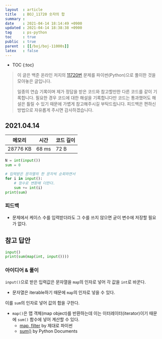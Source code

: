 ```yaml
---
layout  : article
title   : BOJ_11720 숫자의 합
summary : 
date    : 2021-04-14 18:14:49 +0900
updated : 2021-04-14 18:38:38 +0900
tag     : ps-python
toc     : true
public  : true
parent  : [[/boj/boj-11000s]]
latex   : false
---
```

* TOC
{:toc}

> 이 글은 백준 온라인 저지의 [11720번](https://www.acmicpc.net/problem/11720) 문제를 파이썬(Python)으로 풀이한 것을 모아놓은 글입니다.
>
> 일종의 연습 기록이며 제가 정답을 받은 코드와 참고할만한 다른 코드를 같이 기록합니다. 필요한 경우 코드에 대한 해설을 기록합니다만 코드는 통과했어도 해설은 틀릴 수 있기 때문에 가볍게 참고해주시길 부탁드립니다. 피드백은 편하신 방법으로 자유롭게 주시면 감사하겠습니다.

## 2021.04.14

| 메모리    | 시간  | 코드 길이 |
| --------- | ----- | --------- |
| 28776 KB  | 68 ms | 72 B      |

```python
N = int(input())
sum = 0

# 입력받은 문자열의 한 문자씩 순회하면서
for i in input():
    # 정수로 변환해 더한다.
    sum += int(i)
print(sum)
```

### 피드백

* 문제에서 케이스 수를 입력받더라도 그 수를 쓰지 않으면 굳이 변수에 저장할 필요가 없다.

## 참고 답안

```python
input()
print(sum(map(int, input())))
```

### 아이디어 & 풀이

`input()`으로 받은 입력값은 문자열을 `map`의 인자로 넣어 각 값을 `int`로 바꾼다.

* 문자열은 iterable하기 때문에 `map`의 인자로 넣을 수 있다.

이를 `sum`의 인자로 넣어 값의 합을 구한다.

* `map()`은 맵 객체(map object)를 반환하는데 이는 이터레이터(iterator)이기 때문에 `sum()` 함수에 넣어 계산할 수 있다.
    * [map, filter](https://wikidocs.net/22803) by 제대로 파이썬
    * [sum()](https://docs.python.org/3/library/functions.html?highlight=built%20function#sum) by Python Documents
